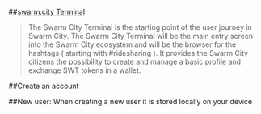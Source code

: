 ##[swarm.city Terminal](https://github.com/swarmcity/sc-terminal/blob/master/README.md)

>The Swarm City Terminal is the starting point of the user journey in Swarm City. The Swarm City Terminal will be the main entry screen into the Swarm City ecosystem and will be the browser for the hashtags ( starting with #ridesharing ). It provides the Swarm City citizens the possibility to create and manage a basic profile and exchange SWT tokens in a wallet.

##Create an account

##New user: When creating a new user it is stored locally on your device

